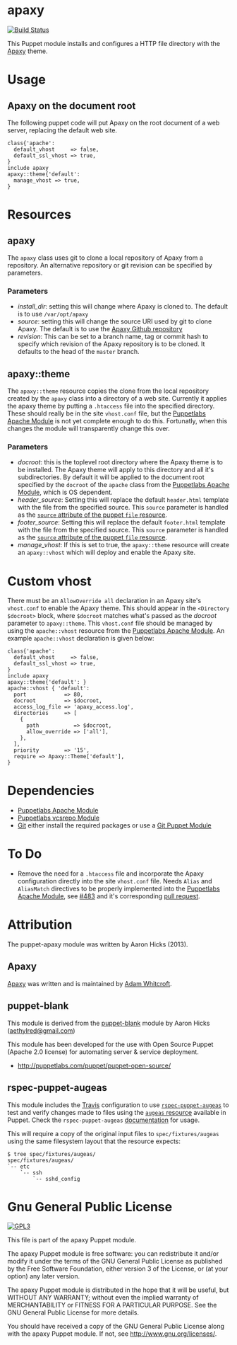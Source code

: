 # apaxy

[![Build Status](https://travis-ci.org/Aethylred/puppet-apaxy.png?branch=master)](https://travis-ci.org/Aethylred/puppet-apaxy)

This Puppet module installs and configures a HTTP file directory with the [Apaxy](http://adamwhitcroft.com/apaxy/) theme.

# Usage

## Apaxy on the document root

The following puppet code will put Apaxy on the root document of a web server, replacing the default web site.

```puppet
class{'apache':
  default_vhost     => false,
  default_ssl_vhost => true,
}
include apaxy
apaxy::theme{'default':
  manage_vhost => true,
}
```
# Resources

## apaxy

The `apaxy` class uses git to clone a local repository of Apaxy from a repository. An alternative repository or git revision can be specified by parameters.

### Parameters

* *install_dir*: setting this will change where Apaxy is cloned to. The default is to use `/var/opt/apaxy`
* *source*: setting this will change the source URI used by git to clone Apaxy. The default is to use the [Apaxy Github repository](https://github.com/AdamWhitcroft/Apaxy)
* *revision*: This can be set to a branch name, tag or commit hash to specify which revision of the Apaxy repository is to be cloned. It defaults to the head of the `master` branch.

## apaxy::theme

The `apaxy::theme` resource copies the clone from the local repository created by the `apaxy` class into a directory of a web site. Currently it applies the apaxy theme by putting a `.htaccess` file into the specified directory. These should really be in the site `vhost.conf` file, but the [Puppetlabs Apache Module](https://github.com/puppetlabs/puppetlabs-apache) is not yet complete enough to do this. Fortunatly, when this changes the module will transparently change this over.

### Parameters

* *docroot*: this is the toplevel root directory where the Apaxy theme is to be installed. The Apaxy theme will apply to this directory and all it's subdirectories. By default it will be applied to the document root specified by the `docroot` of the `apache` class from the [Puppetlabs Apache Module](https://github.com/puppetlabs/puppetlabs-apache), which is OS dependent.
* *header_source*: Setting this will replace the default `header.html` template with the file from the specified source. This `source` parameter is handled as the [`source` attribute of the puppet `file` resource](http://docs.puppetlabs.com/references/latest/type.html#file-attribute-source).
* *footer_source*: Setting this will replace the default `footer.html` template with the file from the specified source. This `source` parameter is handled as the [`source` attribute of the puppet `file` resource](http://docs.puppetlabs.com/references/latest/type.html#file-attribute-source).
* *manage_vhost*: If this is set to true, the `apaxy::theme` resource will create an `apaxy::vhost` which will deploy and enable the Apaxy site.

# Custom vhost

There must be an `AllowOverride all` declaration in  an Apaxy site's `vhost.conf` to enable the Apaxy theme. This should appear in the `<Directory $docroot>` block, where `$docroot` matches what's passed as the *docroot* parameter to `apaxy::theme`. This `vhost.conf` file should be managed by using the `apache::vhost` resource from the [Puppetlabs Apache Module](https://github.com/puppetlabs/puppetlabs-apache). An example `apache::vhost` declaration is given below:

```puppet
class{'apache':
  default_vhost     => false,
  default_ssl_vhost => true,
}
include apaxy
apaxy::theme{'default': }
apache::vhost { 'default':
  port            => 80,
  docroot         => $docroot,
  access_log_file => 'apaxy_access.log',
  directories     => [
    {
      path           => $docroot,
      allow_override => ['all'],
    },
  ],
  priority        => '15',
  require => Apaxy::Theme['default'],
}
```

# Dependencies

* [Puppetlabs Apache Module](https://github.com/puppetlabs/puppetlabs-apache)
* [Puppetlabs vcsrepo Module](https://github.com/puppetlabs/puppetlabs-vcsrepo)
* [Git](http://git-scm.com/) either install the required packages or use a [Git Puppet Module](https://github.com/nesi/puppet-git)

# To Do

* Remove the need for a `.htaccess` file and incorporate the Apaxy configuration directly into the site `vhost.conf` file. Needs `Alias` and `AliasMatch` directives to be properly implemented into the [Puppetlabs Apache Module](https://github.com/puppetlabs/puppetlabs-apache), see [#483](https://github.com/puppetlabs/puppetlabs-apache/pull/483) and it's corresponding [pull request](https://github.com/puppetlabs/puppetlabs-apache/pull/483).

# Attribution

The puppet-apaxy module was written by Aaron Hicks (2013).

## Apaxy

[Apaxy](http://adamwhitcroft.com/apaxy/) was written and is maintained by [Adam Whitcroft](https://twitter.com/adamwhitcroft).

## puppet-blank

This module is derived from the [puppet-blank](https://github.com/Aethylred/puppet-blank) module by Aaron Hicks (aethylred@gmail.com)

This module has been developed for the use with Open Source Puppet (Apache 2.0 license) for automating server & service deployment.

* http://puppetlabs.com/puppet/puppet-open-source/

## rspec-puppet-augeas

This module includes the [Travis](https://travis-ci.org) configuration to use [`rspec-puppet-augeas`](https://github.com/domcleal/rspec-puppet-augeas) to test and verify changes made to files using the [`augeas` resource](http://docs.puppetlabs.com/references/latest/type.html#augeas) available in Puppet. Check the `rspec-puppet-augeas` [documentation](https://github.com/domcleal/rspec-puppet-augeas/blob/master/README.md) for usage.

This will require a copy of the original input files to `spec/fixtures/augeas` using the same filesystem layout that the resource expects:

    $ tree spec/fixtures/augeas/
    spec/fixtures/augeas/
    `-- etc
        `-- ssh
            `-- sshd_config

# Gnu General Public License

[![GPL3](http://www.gnu.org/graphics/gplv3-127x51.png)](http://www.gnu.org/licenses)

This file is part of the apaxy Puppet module.

The apaxy Puppet module is free software: you can redistribute it and/or modify it under the terms of the GNU General Public License as published by the Free Software Foundation, either version 3 of the License, or (at your option) any later version.

The apaxy Puppet module is distributed in the hope that it will be useful, but WITHOUT ANY WARRANTY; without even the implied warranty of MERCHANTABILITY or FITNESS FOR A PARTICULAR PURPOSE.  See the GNU General Public License for more details.

You should have received a copy of the GNU General Public License along with the apaxy Puppet module.  If not, see <http://www.gnu.org/licenses/>.
